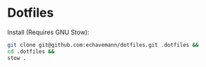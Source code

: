 # Dotfiles

Install (Requires GNU Stow):  
```bash
git clone git@github.com:echavemann/dotfiles.git .dotfiles &&
cd .dotfiles &&
stow .
```  
